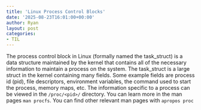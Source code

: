 ```yaml
---
title: 'Linux Process Control Blocks'
date: '2025-08-23T16:01:00+00:00'
author: Ryan
layout: post
categories:
- TIL
---
```


The process control block in Linux (formally named the task_struct) is a data structure maintained by the kernel that contains all of the necessary information to maintain a process on the system. The task_struct is a large struct in the kernel containing many fields. Some example fields are process id (pid), file descriptors, environment variables, the command used to start the process, memory maps, etc. The information specific to a process can be viewed in the `/proc/<pid>/` directory. You can learn more in the man pages `man procfs`. You can find other relevant man pages with `apropos proc`
